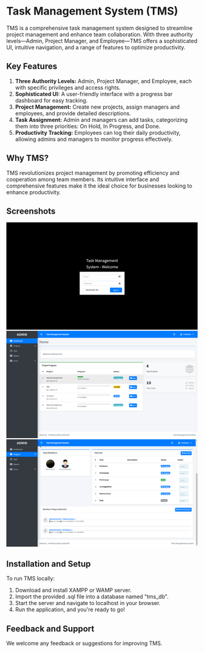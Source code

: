 # Task Management System (TMS)

TMS is a comprehensive task management system designed to streamline project management and enhance team collaboration. With three authority levels—Admin, Project Manager, and Employee—TMS offers a sophisticated UI, intuitive navigation, and a range of features to optimize productivity.

## Key Features

1. **Three Authority Levels:** Admin, Project Manager, and Employee, each with specific privileges and access rights.
2. **Sophisticated UI:** A user-friendly interface with a progress bar dashboard for easy tracking.
3. **Project Management:** Create new projects, assign managers and employees, and provide detailed descriptions.
4. **Task Assignment:** Admin and managers can add tasks, categorizing them into three priorities: On Hold, In Progress, and Done.
5. **Productivity Tracking:** Employees can log their daily productivity, allowing admins and managers to monitor progress effectively.

## Why TMS?

TMS revolutionizes project management by promoting efficiency and cooperation among team members. Its intuitive interface and comprehensive features make it the ideal choice for businesses looking to enhance productivity.

## Screenshots

![Screenshot 1](ss/ss1.png)
![Screenshot 2](ss/ss2.png)
![Screenshot 3](ss/ss3.png)

## Installation and Setup

To run TMS locally:

1. Download and install XAMPP or WAMP server.
2. Import the provided .sql file into a database named "tms_db".
3. Start the server and navigate to localhost in your browser.
4. Run the application, and you're ready to go!

## Feedback and Support

We welcome any feedback or suggestions for improving TMS.
